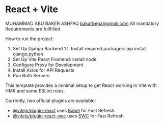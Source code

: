 # React + Vite
MUHAMMAD ABU BAKER ASHFAQ
bakarbega@gmail.com
All mandatory Requirements are fullfilled 

How to run the project:
1. Set Up Django Backend
1.1. Install required packages: pip install django,python
2. Set Up Vite React Frontend: install node
3. Configure Proxy for Development
4. Install Axios for API Requests
6. Run Both Servers


This template provides a minimal setup to get React working in Vite with HMR and some ESLint rules.

Currently, two official plugins are available:

- [@vitejs/plugin-react](https://github.com/vitejs/vite-plugin-react/blob/main/packages/plugin-react/README.md) uses [Babel](https://babeljs.io/) for Fast Refresh
- [@vitejs/plugin-react-swc](https://github.com/vitejs/vite-plugin-react-swc) uses [SWC](https://swc.rs/) for Fast Refresh
